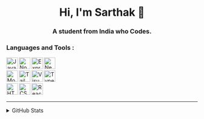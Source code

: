 <h1 align="center">Hi, I'm Sarthak 👋</h1>
<h3 align="center">A student from India who Codes.</h3>

### Languages and Tools : 

[<img align="left" alt="JavaScript" width="30px" src="https://skillicons.dev/icons?i=js" />](https://www.javascript.com/)
[<img align="left" alt="Node.js" width="30px" src="https://skillicons.dev/icons?i=nodejs" />](https://nodejs.org/en/)
[<img align="left" alt="Express Js" width="30px" src="https://skillicons.dev/icons?i=express" />](https://expressjs.com/)
[<img align="left" alt="NextJs" width="30px" src="https://skillicons.dev/icons?i=nextjs" />](https://nextjs.org/)
<br />
<br />
[<img align="left" alt="MongoDB" width="30px" src="https://skillicons.dev/icons?i=mongodb" />](https://www.mongodb.com/)
[<img align="left" alt="Tailwindcss" width="30px" src="https://skillicons.dev/icons?i=tailwind" />](https://tailwindcss.com/)
[<img align="left" alt="Visual Studio Code" width="30px" src="https://skillicons.dev/icons?i=vscode" />](https://code.visualstudio.com/)
[<img align="left" alt="Typescript" width="30px" src="https://skillicons.dev/icons?i=typescript" />](https://www.typescriptlang.org/)
<br />
<br />
[<img align="left" alt="HTML5" width="30px" src="https://skillicons.dev/icons?i=html" />](https://www.w3.org/html/)
[<img align="left" alt="CSS3" width="30px" src="https://skillicons.dev/icons?i=css" />](https://www.w3schools.com/css/)
[<img align="left" alt="React" width="30px" src="https://skillicons.dev/icons?i=react" />](https://reactjs.org/)
<br />
<br />

---

<details>
  <summary>GitHub Stats</summary>
</br>
<a href="https://github.com/ssaarthakk">
<img align="center" src="https://github-readme-streak-stats.herokuapp.com/?user=ssaarthakk&&show_icons=true&theme=tokyonight&layout=compact&count_private=true&hide_border=true&line_height=20" alt="ssaarthakk" />
</a>
</details>
